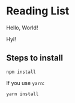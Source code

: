 # Reading List

Hello, World!

Hyi!

## Steps to install

```
npm install
```

If you use `yarn`:

```
yarn install
```

